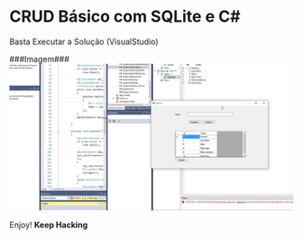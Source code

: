 # CRUD Básico com SQLite e C#

Basta Executar a Solução (VisualStudio)


###Imagem###
![alt text](https://github.com/peterson3/sqlite_csharp_crud/blob/master/Imagens/screenshot.5.jpg "CRUD Básico Com SQLite + C#")


Enjoy!
**Keep Hacking**

